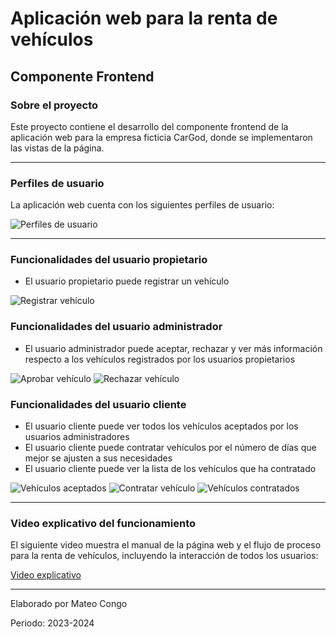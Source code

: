 # Aplicación web para la renta de vehículos

## Componente Frontend

### Sobre el proyecto
Este proyecto contiene el desarrollo del componente frontend de la aplicación web para la empresa ficticia CarGod, donde se implementaron las vistas de la página.

---

### Perfiles de usuario
La aplicación web cuenta con los siguientes perfiles de usuario: 

![Perfiles de usuario](https://github.com/Einarr07/Renta_de_vehiculos-FRONTEND/assets/96399138/d0241f25-5d88-4a86-a488-fd1a79ec9d97)

---

### Funcionalidades del usuario propietario
- El usuario propietario puede registrar un vehículo

![Registrar vehículo](https://github.com/Einarr07/Renta_de_vehiculos-FRONTEND/assets/96399138/c0f9f041-4abb-4bd7-970f-34909b4d1ac0)

### Funcionalidades del usuario administrador
- El usuario administrador puede aceptar, rechazar y ver más información respecto a los vehículos registrados por los usuarios propietarios

![Aprobar vehículo](https://github.com/Einarr07/Renta_de_vehiculos-FRONTEND/assets/96399138/557e1f9b-3cf9-40a4-8183-61d06aed4d9b)
![Rechazar vehículo](https://github.com/Einarr07/Renta_de_vehiculos-FRONTEND/assets/96399138/0f10517f-0c03-46f9-b374-0e76a3fe4363)

### Funcionalidades del usuario cliente
- El usuario cliente puede ver todos los vehículos aceptados por los usuarios administradores
- El usuario cliente puede contratar vehículos por el número de días que mejor se ajusten a sus necesidades
- El usuario cliente puede ver la lista de los vehículos que ha contratado

![Vehículos aceptados](https://github.com/Einarr07/Renta_de_vehiculos-FRONTEND/assets/96399138/5644ebfb-0f1d-48b1-bbf3-b91c0fb96f5a)
![Contratar vehículo](https://github.com/Einarr07/Renta_de_vehiculos-FRONTEND/assets/96399138/e87a1f16-b793-4f48-ab68-11230f41d75a)
![Vehículos contratados](https://github.com/Einarr07/Renta_de_vehiculos-FRONTEND/assets/96399138/74eb1be2-4bf0-44cd-8e6f-d54df02a75c4)

---

### Video explicativo del funcionamiento
El siguiente video muestra el manual de la página web y el flujo de proceso para la renta de vehículos, incluyendo la interacción de todos los usuarios: 

[Video explicativo](https://www.youtube.com/watch?v=IXywkaym-kw)

---
<p aling="right">Elaborado por Mateo Congo</p>
<p aling="right">Periodo: 2023-2024</p>
